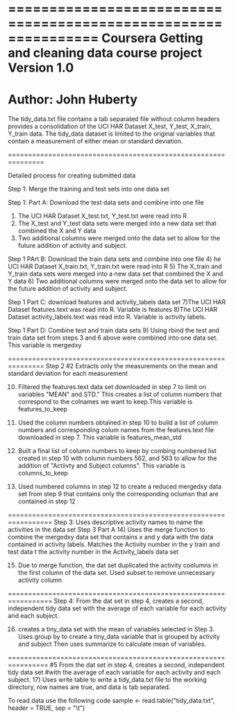 ===============================================================
Coursera Getting and cleaning data course project
Version 1.0
===============================================================
Author: John Huberty
===============================================================


The tidy_data.txt file contains a tab separated file without column headers 
provides a consolidation of the UCI HAR Dataset X_test, Y_test, X_train,
Y_train data. The tidy_data dataset is limited to the original variables that 
contain a measurement of either mean or standard deviation. 


===============================================================

Detailed process for creating submitted data

Step 1: Merge the training and test sets into one data set

Step 1: Part A: Download the test data sets and combine into one file
1) The UCI HAR Dataset X_test.txt, Y_test.txt were read into R
2) The X_test and Y_test data sets were merged into a new data 
set that combined the X and Y data
3) Two additional columns were merged onto the data set to 
allow for the future addition of activity and subject. 

Step 1 PArt B: Download the train data sets and combine into one file 
4) he UCI HAR Dataset X_train.txt, Y_train.txt were read into R
5) The X_train and Y_train data sets were merged into a new 
data set that combined the X and Y data
6) Two additional columns were merged onto the data set to 
allow for the future addition of activity and subject. 

Step 1 Part C: download features and activity_labels data set
7)The UCI HAR Dataset features.text was read into R. Variable is
features
8)The UCI HAR Dataset activity_labels.text was read into R. Variable is 
activity labels. 

Step 1 Part D: Combine test and train data sets 
9) Using rbind the test and train data set from steps 3 and 6 
above were combined into one data set. This variable is mergedxy

===============================================================
Step 2 #2 Extracts only the measurements on the mean and 
standard deviation for each measurement


10) Filtered the features.text data set downloaded in step 7 
to limit on variables "MEAN" and STD." This creates a list of 
column numbers that correspond to the colnames we want to keep.This 
variable is features_to_keep


11) Used the column numbers obtained in step 10 to build a list of 
column numbers and corresponding colum names from the features.text 
file downloaded in step 7. This variable is features_mean_std

12) Built a final list of column numbers to keep by combing numbered 
list created in step 10 with column numbers 562, and 563 to allow for 
the addition of "Actiivty and Subject columns". This variable is
columns_to_keep

13) Used numbered columns in step 12 to create a reduced mergedxy 
data set from step 9 that contains only the corresponding oclumsn that are contained 
in step 12

=================================================================
Step 3: Uses descriptive activity names to name the activities in the data set
Step 3 Part A
14) Uses the merge function to combine the mergedxy data set that contains x and y 
data with the data contained in activity labels. Matches the Activity number in 
the y train and test data t the activity number in the Activity_labels data set

15) Due to merge function, the dat set duplicated the activity coolumns in the first column
of the data set. Used subset to remove unnecessary activity column


=================================================================
Step 4: From the dat set in step 4, creates a second, independent tidy data set 
with the average of each variable for each activity and each subject. 

16) creates a tiny_data set with the mean of variables selected in Step 3.
Uses group by to create a tiny_data variable that is grouped by activity and subject
Then uses summarize to calculate mean of variables. 

================================================================
#5 From the dat set in step 4, creates a second, independent tidy data set 
#with the average of each variable for each activity and each subject.
17) Uses write table to write a tidy_data.txt file to the working directory,
row names are true, and data is tab separated. 

To read data use the following code
sample <- read.table("tidy_data.txt", header = TRUE, sep = "\t")




